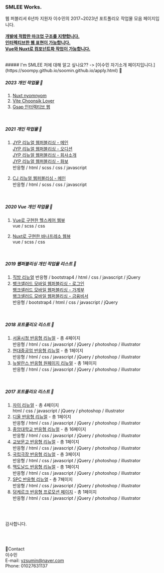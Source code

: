 ### SMLEE Works. 

웹 퍼블리셔 6년차 지원자 이수민의 2017~2023년 포트폴리오 작업물 모음 페이지입니다.
<br><br>
<u>
  <strong>개발에 적합한 마크업 구조를 지향합니다.</strong><br>
  <strong>인터렉티브한 웹 표현이 가능합니다.</strong><br>
  <strong>Vue와 Nuxt로 컴포넌트화 작업이 가능합니다.</strong><br>
</u>

<br>
##### I'm SMLEE
저에 대해 알고 싶나요?? ->
[이수민 자기소개 페이지입니다.](https://soompy.github.io/soomin.github.io/apply.html) 🙂

<br>

##### 2023 개인 작업물 💪
1. [Nuxt nyomnyom]()<br>
2. [Vite Choonsik Lover]()<br>
3. [Gsap 인터렉티브 웹]()<br>
<br>

##### 2021 개인 작업물 💪

1. [JYP 리뉴얼 웹퍼블리싱 - 메인](https://soompy.github.io/frontendworks21_jyp.github.io/)<br>
   [JYP 리뉴얼 웹퍼블리싱 - 오디션](https://soompy.github.io/frontendworks21_jyp.github.io/audition.html)<br>
   [JYP 리뉴얼 웹퍼블리싱 - 회사소개](https://soompy.github.io/frontendworks21_jyp.github.io/company.html)<br>
   [JYP 리뉴얼 웹퍼블리싱 - 화보](https://soompy.github.io/frontendworks21_jyp.github.io/gallery.html)<br>
    반응형 / html / scss / css / javascript 

2. [CJ 리뉴얼 웹퍼블리싱 - 메인](https://soompy.github.io/frontendworks21_cj.github.io/)<br>
    반응형 / html / scss / css / javascript 

<br>

##### 2020 Vue 개인 작업물 💪

1. [Vue로 구현한 헬스케어 웹뷰](https://github.com/soompy/pf20-vue-healthcare)<br>
    vue / scss / css

2. [Nuxt로 구현한 바나프레소 웹뷰](https://github.com/soompy/pjt2020_2nd_nuxt.github.io/tree/master)<br>
    vue / scss / css

<br>

##### 2019 웹퍼블리싱 개인 작업물 리스트 💪

1. [직방 리뉴얼](https://soompy.github.io/soomin.github.io/zigbang.html)
   반응형 / bootstrap4 / html / css / javascript / jQuery
2. [뱅크샐러드 모바일 웹퍼블리싱 - 로그인](https://soompy.github.io/soomin.github.io/banksal_sign_in.html)<br>
   [뱅크샐러드 모바일 웹퍼블리싱 - 가계부](https://soompy.github.io/soomin.github.io/banksal_book.html)<br>
   [뱅크샐러드 모바일 웹퍼블리싱 - 금융비서](https://soompy.github.io/soomin.github.io/banksal_advice.html)<br>
   반응형 / bootstrap4 / html / css / javascript / jQuery

<br>

##### 2018 포트폴리오 리스트 💪

1. [서울시청 반응형 리뉴얼](https://github.com/soompy/pf18.github.io/tree/master/seoul) - 총 4페이지<br>
  반응형 / html / css / javascript / jQuery / photoshop / illustrator<br>
2. [현대중공업 반응형 리뉴얼](https://github.com/soompy/pf18.github.io/tree/master/hyundai) - 총 1페이지<br>
  반응형 / html / css / javascript / jQuery / photoshop / illustrator<br>
3. [뉴발란스 반응형 원페이지 리뉴얼](https://github.com/soompy/pf18.github.io/tree/master/newbalance) - 총 1페이지<br>
  반응형 / html / css / javascript / jQuery / photoshop / illustrator
  
<br>

##### 2017 포트폴리오 리스트 💪

1. [자이 리뉴얼](https://github.com/soompy/pf17.github.io/tree/master/xi) - 총 4페이지<br>
  html / css / javascript / jQuery / photoshop / illustrator<br>
2. [디올 반응형 리뉴얼](https://github.com/soompy/pf17.github.io/tree/master/dior) - 총 1페이지<br>
  반응형 / html / css / javascript / jQuery / photoshop / illustrator<br>
3. [중앙대학교 반응형 리뉴얼](https://github.com/soompy/pf17.github.io/tree/master/cau) - 총 16페이지<br>
  반응형 / html / css / javascript / jQuery / photoshop / illustrator<br>
4. [교보문고 반응형 리뉴얼](https://github.com/soompy/pf17.github.io/tree/master/kyobo) - 총 1페이지<br>
  반응형 / html / css / javascript / jQuery / photoshop / illustrator<br>
5. [국립극장 반응형 리뉴얼](https://github.com/soompy/pf17.github.io/tree/master/ntok) - 총 3페이지<br>
  반응형 / html / css / javascript / jQuery / photoshop / illustrator<br>
6. [맥도날드 반응형 리뉴얼](https://github.com/soompy/pf17.github.io/tree/master/mcdonalds) - 총 1페이지<br>
  반응형 / html / css / javascript / jQuery / photoshop / illustrator<br>
7. [SPC 반응형 리뉴얼](https://github.com/soompy/pf17.github.io/tree/master/spc) - 총 7페이지<br>
  반응형 / html / css / javascript / jQuery / photoshop / illustrator<br>
8. [덩케르크 반응형 프로모션 페이지](https://github.com/soompy/pf17.github.io/tree/master/dunkirk) - 총 1페이지<br>
  반응형 / html / css / javascript / jQuery / photoshop / illustrator

<br><br>

감사합니다.

<br><br>

📲Contact<br>
이수민<br>
E-mail: yzsumin@naver.com<br>
Phone: 01027631137
